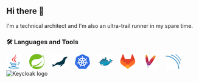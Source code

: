 ## Hi there 👋

I'm a technical architect and I'm also an ultra-trail runner in my spare time.

### 🛠 Languages and Tools

<div align="left">
  <img src="https://github.com/devicons/devicon/blob/v2.16.0/icons/java/java-original.svg" height="40" alt="Java logo" />
  <img width="12" />
  <img src="https://github.com/devicons/devicon/blob/v2.16.0/icons/spring/spring-original.svg" height="40" alt="Spring logo" />
  <img width="12" />
  <img src="https://github.com/devicons/devicon/blob/v2.16.0/icons/mariadb/mariadb-original.svg" height="40" alt="MariaDB logo" />
  <img width="12" />
  <img src="https://github.com/devicons/devicon/blob/v2.16.0/icons/kubernetes/kubernetes-original.svg" height="40" alt="Kubernetes logo" />
  <img width="12" />
  <img src="https://github.com/devicons/devicon/blob/v2.16.0/icons/docker/docker-original.svg" height="40" alt="Docker logo" />
  <img width="12" />
  <img src="https://github.com/devicons/devicon/blob/v2.16.0/icons/gitlab/gitlab-original.svg" height="40" alt="GitLab logo" />
  <img width="12" />
  <img src="https://github.com/devicons/devicon/blob/v2.16.0/icons/maven/maven-original.svg" height="40" alt="Maven logo" />
  <img width="12" />
  <img src="https://github.com/devicons/devicon/blob/v2.16.0/icons/sonarqube/sonarqube-original.svg" height="40" alt="Sonarqube logo" />
  <img width="12" />
  <img src="https://github.com/keycloak/keycloak-misc/blob/main/logo/logo-icon.svg" height="40" alt="Keycloak logo" />
</div>
